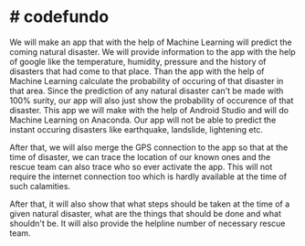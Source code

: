 # # codefundo
We will make an app that with the help of Machine Learning will predict the coming natural disaster. We will provide information to the app with the help of google like the temperature, humidity, pressure and the history of disasters that had come to that place. Than the app with the help of Machine Learning calculate the probability of occuring of that disaster in that area. Since the prediction of any natural disaster can't be made with 100% surity, our app will also just show the probability of occurence of that disaster. This app we will make with the help of Android Studio and will do Machine Learning on Anaconda. Our app will not be able to predict the instant occuring disasters like earthquake, landslide, lightening etc.

After that, we will also merge the GPS connection to the app so that at the time of disaster, we can trace the location of our known ones and the rescue team can also trace who so ever activate the app.
This will not require the internet connection too which is hardly available at the time of such calamities.

After that, it will also show that what steps should be taken at the time of a given natural disaster, what are the things that should be done and what shouldn't be. It will also provide the helpline number of necessary rescue team. 

